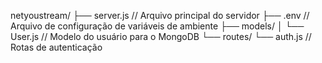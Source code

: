 netyoustream/
├── server.js          // Arquivo principal do servidor
├── .env               // Arquivo de configuração de variáveis de ambiente
├── models/
│   └── User.js        // Modelo do usuário para o MongoDB
└── routes/
    └── auth.js        // Rotas de autenticação
